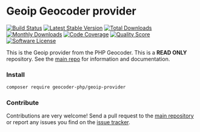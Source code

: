 # Geoip Geocoder provider
[![Build Status](https://travis-ci.org/geocoder-php/geoip-provider.svg?branch=master)](http://travis-ci.org/geocoder-php/geoip-provider)
[![Latest Stable Version](https://poser.pugx.org/geocoder-php/geoip-provider/v/stable)](https://packagist.org/packages/geocoder-php/geoip-provider)
[![Total Downloads](https://poser.pugx.org/geocoder-php/geoip-provider/downloads)](https://packagist.org/packages/geocoder-php/geoip-provider)
[![Monthly Downloads](https://poser.pugx.org/geocoder-php/geoip-provider/d/monthly.png)](https://packagist.org/packages/geocoder-php/geoip-provider)
[![Code Coverage](https://img.shields.io/scrutinizer/coverage/g/geocoder-php/geoip-provider.svg?style=flat-square)](https://scrutinizer-ci.com/g/geocoder-php/geoip-provider)
[![Quality Score](https://img.shields.io/scrutinizer/g/geocoder-php/geoip-provider.svg?style=flat-square)](https://scrutinizer-ci.com/g/geocoder-php/geoip-provider)
[![Software License](https://img.shields.io/badge/license-MIT-brightgreen.svg?style=flat-square)](LICENSE)

This is the Geoip provider from the PHP Geocoder. This is a **READ ONLY** repository. See the
[main repo](https://github.com/geocoder-php/Geocoder) for information and documentation. 

### Install

```bash
composer require geocoder-php/geoip-provider
```

### Contribute

Contributions are very welcome! Send a pull request to the [main repository](https://github.com/geocoder-php/Geocoder) or 
report any issues you find on the [issue tracker](https://github.com/geocoder-php/Geocoder/issues).
